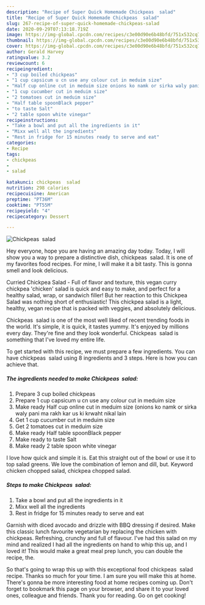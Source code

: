 ```yaml
---
description: "Recipe of Super Quick Homemade Chickpeas  salad"
title: "Recipe of Super Quick Homemade Chickpeas  salad"
slug: 267-recipe-of-super-quick-homemade-chickpeas-salad
date: 2020-09-29T07:13:18.719Z
image: https://img-global.cpcdn.com/recipes/c3e00d90e6b48bfd/751x532cq70/chickpeas-salad-recipe-main-photo.jpg
thumbnail: https://img-global.cpcdn.com/recipes/c3e00d90e6b48bfd/751x532cq70/chickpeas-salad-recipe-main-photo.jpg
cover: https://img-global.cpcdn.com/recipes/c3e00d90e6b48bfd/751x532cq70/chickpeas-salad-recipe-main-photo.jpg
author: Gerald Harvey
ratingvalue: 3.2
reviewcount: 6
recipeingredient:
- "3 cup boiled chickpeas"
- "1 cup capsicum u cn use any colour cut in meduim size"
- "Half cup online cut in meduim size onions ko namk or sirka waly pani ma rakh kar us ki krwaht nikal lain"
- "1 cup cucumber cut in meduim size"
- "2 tomatoes cut in meduim size"
- "Half table spoonBlack pepper"
- "to taste Salt"
- "2 table spoon white vinegar"
recipeinstructions:
- "Take a bowl and put all the ingredients in it"
- "Mixx well all the ingredients"
- "Rest in fridge for 15 minutes ready to serve and eat"
categories:
- Recipe
tags:
- chickpeas
- 
- salad

katakunci: chickpeas  salad 
nutrition: 298 calories
recipecuisine: American
preptime: "PT36M"
cooktime: "PT55M"
recipeyield: "4"
recipecategory: Dessert

---
```



![Chickpeas  salad](https://img-global.cpcdn.com/recipes/c3e00d90e6b48bfd/751x532cq70/chickpeas-salad-recipe-main-photo.jpg)

Hey everyone, hope you are having an amazing day today. Today, I will show you a way to prepare a distinctive dish, chickpeas  salad. It is one of my favorites food recipes. For mine, I will make it a bit tasty. This is gonna smell and look delicious.

Curried Chickpea Salad - Full of flavor and texture, this vegan curry chickpea &#39;chicken&#39; salad is quick and easy to make, and perfect for a healthy salad, wrap, or sandwich filler! But her reaction to this Chickpea Salad was nothing short of enthusiastic! This chickpea salad is a light, healthy, vegan recipe that is packed with veggies, and absolutely delicious.

Chickpeas  salad is one of the most well liked of recent trending foods in the world. It's simple, it is quick, it tastes yummy. It's enjoyed by millions every day. They're fine and they look wonderful. Chickpeas  salad is something that I've loved my entire life.


To get started with this recipe, we must prepare a few ingredients. You can have chickpeas  salad using 8 ingredients and 3 steps. Here is how you can achieve that.

<!--inarticleads1-->

##### The ingredients needed to make Chickpeas  salad:

1. Prepare 3 cup boiled chickpeas
1. Prepare 1 cup capsicum u cn use any colour cut in meduim size
1. Make ready Half cup online cut in meduim size (onions ko namk or sirka waly pani ma rakh kar us ki krwaht nikal lain
1. Get 1 cup cucumber cut in meduim size
1. Get 2 tomatoes cut in meduim size
1. Make ready Half table spoonBlack pepper
1. Make ready to taste Salt
1. Make ready 2 table spoon white vinegar


I love how quick and simple it is. Eat this straight out of the bowl or use it to top salad greens. We love the combination of lemon and dill, but. Keyword chicken chopped salad, chickpea chopped salad. 

<!--inarticleads2-->

##### Steps to make Chickpeas  salad:

1. Take a bowl and put all the ingredients in it
1. Mixx well all the ingredients
1. Rest in fridge for 15 minutes ready to serve and eat


Garnish with diced avocado and drizzle with BBQ dressing if desired. Make this classic lunch favourite vegetarian by replacing the chicken with chickpeas. Refreshing, crunchy and full of flavour. I&#39;ve had this salad on my mind and realized I had all the ingredients on hand to whip this up, and I loved it! This would make a great meal prep lunch, you can double the recipe, the. 

So that's going to wrap this up with this exceptional food chickpeas  salad recipe. Thanks so much for your time. I am sure you will make this at home. There's gonna be more interesting food at home recipes coming up. Don't forget to bookmark this page on your browser, and share it to your loved ones, colleague and friends. Thank you for reading. Go on get cooking!
